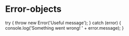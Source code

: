 # Error-objects
 
try {
 throw new Error('Useful message');
} catch (error) {
 console.log('Something went wrong! ' + error.message);
}
